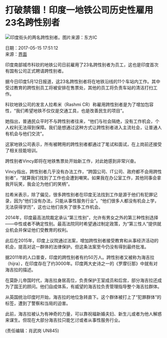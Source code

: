 # 打破禁锢！印度一地铁公司历史性雇用23名跨性别者

![印度街头的两名跨性别者。图片来源：东方IC](https://photocdn.sohu.com/20170515/Img493102004.jpeg)

日期：2017-05-15 17:51:12  
来源：[界面](https://www.jiemian.com/article/1322326.html)

印度南部城市科钦的地铁公司日前雇用了23名跨性别者为员工，这也是印度首次有国有公司正式聘请跨性别者。

据今日印度5月12日报道，这23名跨性别者将在地铁沿线的11个车站内工作。其中受过教育的跨性别员工将被安排在售票处，其他的员工将负责车站的清洁打扫工作。

科钦地铁公司的发言人拉希米（Rashmi CR）称雇用跨性别者是为了增加包容性，“我们希望地铁不仅仅是交通工具，也是改善民生的项目”。

她指出，普通民众平时不与跨性别者往来，“他们与社会隔绝，没有工作机会，个人权利无法得到保障。我们是想通过这种方式让跨性别者进入主流社会，让普通人有机会与他们交流”。

这家地铁公司表示，所有被聘用的跨性别者都通过了笔试和面试，在上岗前还接受了相关技能培训。

跨性别者Vincy即将在地铁售票处开始新工作，对此她感到非常兴奋。

Vincy指出，跨性别者几乎没有办法工作，“跨国公司、IT公司、政府都不会用跨性别者”，“就算我们找到了工作也会遭到嘲笑。如果我在办公室工作，其他同事会拿我开玩笑，我会沦为他们的笑柄”。

拉希米表示，除了偏见，很多跨性别者在印度无法找到工作是源于他们有犯罪记录，因为“他们没有办法，只能从事性服务行业”。“他们很多人都没有机会上学，无法获得学历”，这也让他们丧失了很多工作机会。

2014年，印度最高法院裁定承认“第三性别”，允许有男女之外的第三种性别选择——中性或者不确定性别。最高法院同时希望通过制定政策，为“第三性人”提供就业机会并保证他们受教育的权利。

此后在2015年，印度上议院通过法案，增加跨性别者接受教育和从事经济活动的机会，提高对这一群体的法律保护。但这条法案至今仍没有得到最终批准。

据2011年的人口普查，印度的跨性别者有约50万人。跨性别者又被称为海吉拉（hijra），在印度存在了约3000年。印度两大史诗之一的《罗摩衍那》中就有对海吉拉的描述。

在莫卧儿帝国时代，海吉拉身居高位，负责保护王室成员和后宫，部分海吉拉还成为了国王的顾问。他们自成体系，有威望的海吉拉负责管理指导整个海吉拉群体。

从英国统治印度时开始，海吉拉的地位急转直下。这个群体被打上了“犯罪群体”的标签，遭到了警察和当局的迫害。

此前，海吉拉被认为有神奇的力量，可以靠祝福新婚夫妇、新生儿或者为他人解惑来谋生。但现在大部分海吉拉只能乞讨或者从事性服务行业。

(责任编辑：肖武岗 UN845)